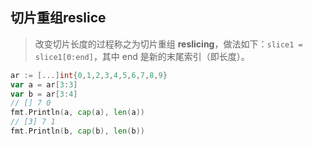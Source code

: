 ## 切片重组reslice

> 改变切片长度的过程称之为切片重组 **reslicing**，做法如下：`slice1 = slice1[0:end]`，其中 end 是新的末尾索引（即长度）。



```go
ar := [...]int{0,1,2,3,4,5,6,7,8,9}
var a = ar[3:3]
var b = ar[3:4]
// [] 7 0
fmt.Println(a, cap(a), len(a))
// [3] 7 1
fmt.Println(b, cap(b), len(b))
```

